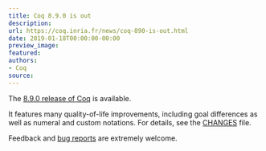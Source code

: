 ```yaml
---
title: Coq 8.9.0 is out
description:
url: https://coq.inria.fr/news/coq-890-is-out.html
date: 2019-01-18T00:00:00-00:00
preview_image:
featured:
authors:
- Coq
source:
---
```



<p>The <a href="https://github.com/coq/coq/releases/tag/V8.9.0">8.9.0
release of Coq</a> is available.</p>

<p>It features many quality-of-life improvements, including goal
differences as well as numeral and custom notations. For details, see the
<a href="https://github.com/coq/coq/blob/V8.9.0/CHANGES.md">CHANGES</a>
file.</p>

<p>Feedback and <a href="https://github.com/coq/coq/issues">bug
reports</a> are extremely welcome.</p>

 
